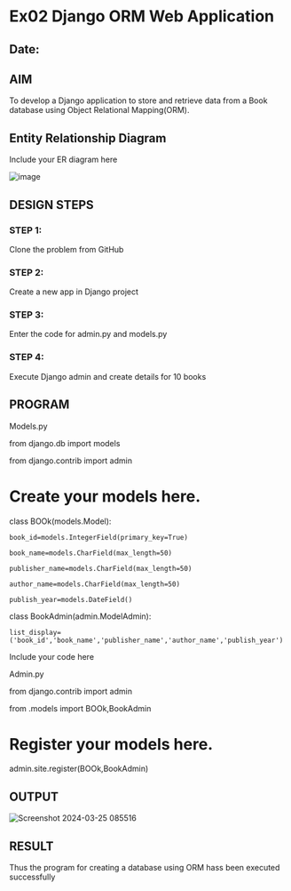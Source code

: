# Ex02 Django ORM Web Application
## Date: 

## AIM
To develop a Django application to store and retrieve data from a Book database using Object Relational Mapping(ORM).

## Entity Relationship Diagram

Include your ER diagram here

![image](https://github.com/Santhoshstudent/ORM/assets/145446853/c6c4fa86-9053-459f-83c5-dc9a126b77c4)


## DESIGN STEPS

### STEP 1:
Clone the problem from GitHub

### STEP 2:
Create a new app in Django project

### STEP 3:
Enter the code for admin.py and models.py

### STEP 4:
Execute Django admin and create details for 10 books

## PROGRAM
Models.py

from django.db import models

from django.contrib import admin

# Create your models here.

class BOOk(models.Model):

    book_id=models.IntegerField(primary_key=True)
    
    book_name=models.CharField(max_length=50)
    
    publisher_name=models.CharField(max_length=50)
    
    author_name=models.CharField(max_length=50)
    
    publish_year=models.DateField()
    

class BookAdmin(admin.ModelAdmin):

    list_display=('book_id','book_name','publisher_name','author_name','publish_year')  
    
Include your code here    

Admin.py

from django.contrib import admin

from .models import BOOk,BookAdmin

# Register your models here.


admin.site.register(BOOk,BookAdmin)

## OUTPUT

 ![Screenshot 2024-03-25 085516](https://github.com/Santhoshstudent/ORM/assets/145446853/e4160a87-c2ef-4960-a69b-73dd97a5b65d)







## RESULT
Thus the program for creating a database using ORM hass been executed successfully
